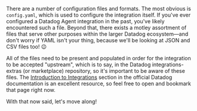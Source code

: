 There are a number of configuration files and formats. The most obvious is `config.yaml`, which is used to configure the integration itself. If you've ever configured a Datadog Agent integration in the past, you've likely encountered such a file. Beyond that, there exists a motley assortment of files that serve other purposes within the larger Datadog ecosystem—and don't worry if YAML isn't your thing, because we'll be looking at JSON and CSV files too! 😉

All of the files need to be present and populated in order for the integration to be accepted "upstream", which is to say, in the Datadog integrations-extras (or marketplace) repository, so it's important to be aware of these files. The [Introduction to Integrations](https://docs.datadoghq.com/getting_started/integrations/) section in the official Datadog documentation is an excellent resource, so feel free to open and bookmark that page right now.

With that now said, let's move along!

